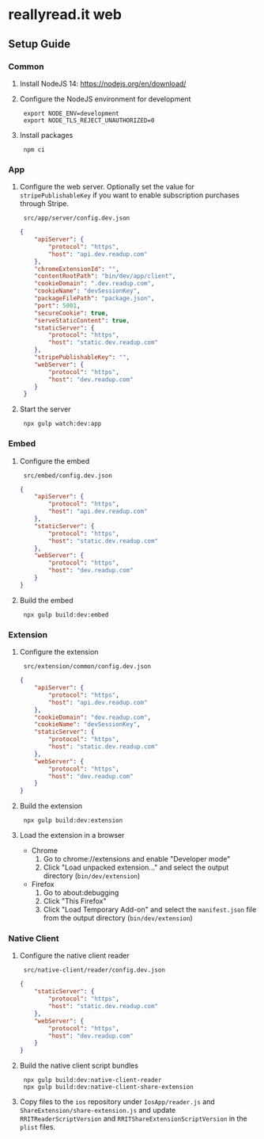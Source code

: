 # reallyread.it web
## Setup Guide
### Common
1. Install NodeJS	14: https://nodejs.org/en/download/
2. Configure the NodeJS environment for development

        export NODE_ENV=development
        export NODE_TLS_REJECT_UNAUTHORIZED=0
3. Install packages

        npm ci
### App
1. Configure the web server. Optionally set the value for `stripePublishableKey` if you want to enable subscription purchases through Stripe.

        src/app/server/config.dev.json
    ```json
    {
    	"apiServer": {
    		"protocol": "https",
    		"host": "api.dev.readup.com"
    	},
    	"chromeExtensionId": "",
    	"contentRootPath": "bin/dev/app/client",
    	"cookieDomain": ".dev.readup.com",
    	"cookieName": "devSessionKey",
    	"packageFilePath": "package.json",
    	"port": 5001,
    	"secureCookie": true,
    	"serveStaticContent": true,
    	"staticServer": {
    		"protocol": "https",
    		"host": "static.dev.readup.com"
    	},
		"stripePublishableKey": "",
    	"webServer": {
    		"protocol": "https",
    		"host": "dev.readup.com"
    	}
	 }
    ```
2. Start the server

        npx gulp watch:dev:app
### Embed
1. Configure the embed

        src/embed/config.dev.json
    ```json
    {
    	"apiServer": {
    		"protocol": "https",
    		"host": "api.dev.readup.com"
    	},
    	"staticServer": {
    		"protocol": "https",
    		"host": "static.dev.readup.com"
    	},
    	"webServer": {
    		"protocol": "https",
    		"host": "dev.readup.com"
    	}
    }
    ```
2. Build the embed

        npx gulp build:dev:embed
### Extension
1. Configure the extension

        src/extension/common/config.dev.json
    ```json
    {
    	"apiServer": {
    		"protocol": "https",
    		"host": "api.dev.readup.com"
    	},
    	"cookieDomain": "dev.readup.com",
    	"cookieName": "devSessionKey",
    	"staticServer": {
    		"protocol": "https",
    		"host": "static.dev.readup.com"
    	},
    	"webServer": {
    		"protocol": "https",
    		"host": "dev.readup.com"
    	}
    }
    ```
2. Build the extension

        npx gulp build:dev:extension
3. Load the extension in a browser
    - Chrome
        1. Go to chrome://extensions and enable "Developer mode"
        2. Click "Load unpacked extension..." and select the output directory (`bin/dev/extension`)
    - Firefox
        1. Go to about:debugging
        2. Click "This Firefox"
        2. Click "Load Temporary Add-on" and select the `manifest.json` file from the output directory (`bin/dev/extension`)
### Native Client
1. Configure the native client reader

        src/native-client/reader/config.dev.json
    ```json
    {
    	"staticServer": {
    		"protocol": "https",
    		"host": "static.dev.readup.com"
    	},
    	"webServer": {
    		"protocol": "https",
    		"host": "dev.readup.com"
    	}
    }
    ```
2. Build the native client script bundles

        npx gulp build:dev:native-client-reader
        npx gulp build:dev:native-client-share-extension
3. Copy files to the `ios` repository under `IosApp/reader.js` and `ShareExtension/share-extension.js` and update `RRITReaderScriptVersion` and `RRITShareExtensionScriptVersion` in the `plist` files.